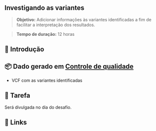 ## Investigando as variantes

>**Objetivo:** Adicionar informações às variantes identificadas a fim de facilitar a interpretação dos resultados.

>**Tempo de duração:** 12 horas

## 📜 Introdução

## 📦 Dado gerado em [Controle de qualidade](../Dia_2/README.md)

* VCF com as variantes identificadas

## 👷 Tarefa

Será divulgada no dia do desafio.

## 🔗 Links